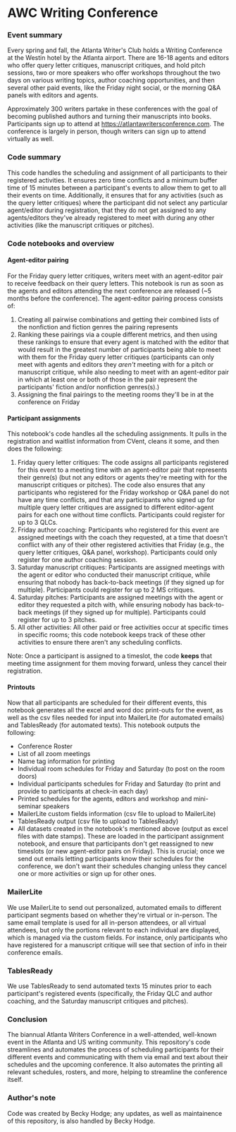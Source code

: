 # AWC Writing Conference

### Event summary 
Every spring and fall, the Atlanta Writer's Club holds a Writing Conference at the Westin hotel by the Atlanta airport. There are 16-18 agents and editors who offer query letter critiques, manuscript critiques, and hold pitch sessions, two or more speakers who offer workshops throughout the two days on various writing topics, author coaching opportunities, and then several other paid events, like the Friday night social, or the morning Q&A panels with editors and agents.

Approximately 300 writers partake in these conferences with the goal of becoming published authors and turning their manuscripts into books. Participants sign up to attend at https://atlantawritersconference.com. The conference is largely in person, though writers can sign up to attend virtually as well.


### Code summary
This code handles the scheduling and assignment of all participants to their registered activities. It ensures zero time conflicts and a minimum buffer time of 15 minutes between a participant's events to allow them to get to all their events on time. Additionally, it ensures that for any activities (such as the query letter critiques) where the participant did not select any particular agent/editor during registration, that they do not get assigned to any agents/editors they've already registered to meet with during any other activities (like the manuscript critiques or pitches).


### Code notebooks and overview

#### Agent-editor pairing
For the Friday query letter critiques, writers meet with an agent-editor pair to receive feedback on their query letters. This notebook is run as soon as the agents and editors attending the next conference are released (~5 months before the conference). The agent-editor pairing process consists of:
  1. Creating all pairwise combinations and getting their combined lists of the nonfiction and fiction genres the pairing represents
  2. Ranking these pairings via a couple different metrics, and then using these rankings to ensure that every agent is matched with the editor that would result in the greatest number of participants being able to meet with them for the Friday query letter critiques (participants can only meet with agents and editors they *aren't* meeting with for a pitch or manuscript critique, while also needing to meet with an agent-editor pair in which at least one or both of those in the pair represent the participants' fiction and/or nonfiction genres(s).)
  3. Assigning the final pairings to the meeting rooms they'll be in at the conference on Friday


#### Participant assignments
This notebook's code handles all the scheduling assignments. It pulls in the registration and waitlist information from CVent, cleans it some, and then does the following:
  1. Friday query letter critiques: The code assigns all participants registered for this event to a meeting time with an agent-editor pair that represents their genre(s) (but not any editors or agents they're meeting with for the manuscript critiques or pitches). The code also ensures that any participants who registered for the Friday workshop or Q&A panel do not have any time conflicts, and that any participants who signed up for multiple query letter critiques are assigned to different editor-agent pairs for each one without time conflicts. Participants could register for up to 3 QLCs.
  2. Friday author coaching: Participants who registered for this event are assigned meetings with the coach they requested, at a time that doesn't conflict with any of their other registered activities that Friday (e.g., the query letter critiques, Q&A panel, workshop). Participants could only register for one author coaching session.
  3. Saturday manuscript critiques: Participants are assigned meetings with the agent or editor who conducted their manuscript critique, while ensuring that nobody has back-to-back meetings (if they signed up for multiple). Participants could register for up to 2 MS critiques.
  4. Saturday pitches: Participants are assigned meetings with the agent or editor they requested a pitch with, while ensuring nobody has back-to-back meetings (if they signed up for multiple). Participants could register for up to 3 pitches.
  5. All other activities: All other paid or free activities occur at specific times in specific rooms; this code notebook keeps track of these other activities to ensure there aren't any scheduling conflicts.
  
Note: Once a participant is assigned to a timeslot, the code **keeps** that meeting time assignment for them moving forward, unless they cancel their registration.

#### Printouts
Now that all participants are scheduled for their different events, this notebook generates all the excel and word doc print-outs for the event, as well as the csv files needed for input into MailerLite (for automated emails) and TablesReady (for automated texts). This notebook outputs the following:
  - Conference Roster
  - List of all zoom meetings
  - Name tag information for printing
  - Individual room schedules for Friday and Saturday (to post on the room doors)
  - Individual participants schedules for Friday and Saturday (to print and provide to participants at check-in each day)
  - Printed schedules for the agents, editors and workshop and mini-seminar speakers
  - MailerLite custom fields information (csv file to upload to MailerLite)
  - TablesReady output (csv file to upload to TablesReady)
  - All datasets created in the notebook's mentioned above (output as excel files with date stamps). These are loaded in the participant assignment notebook, and ensure that participants don't get reassigned to new timeslots (or new agent-editor pairs on Friday). This is crucial; once we send out emails letting participants know their schedules for the conference, we don't want their schedules changing unless they cancel one or more activities or sign up for other ones.

### MailerLite
We use MailerLite to send out personalized, automated emails to different participant segments based on whether they're virtual or in-person. The same email template is used for all in-person attendees, or all virtual attendees, but only the portions relevant to each individual are displayed, which is managed via the custom fields. For instance, only participants who have registered for a manuscript critique will see that section of info in their conference emails.

### TablesReady
We use TablesReady to send automated texts 15 minutes prior to each participant's registered events (specifically, the Friday QLC and author coaching, and the Saturday manuscript critiques and pitches).


### Conclusion
The biannual Atlanta Writers Conference in a well-attended, well-known event in the Atlanta and US writing community. This repository's code streamlines and automates the process of scheduling participants for their different events and communicating with them via email and text about their schedules and the upcoming conference. It also automates the printing all relevant schedules, rosters, and more, helping to streamline the conference itself.

### Author's note
Code was created by Becky Hodge; any updates, as well as maintainence of this repository, is also handled by Becky Hodge.
